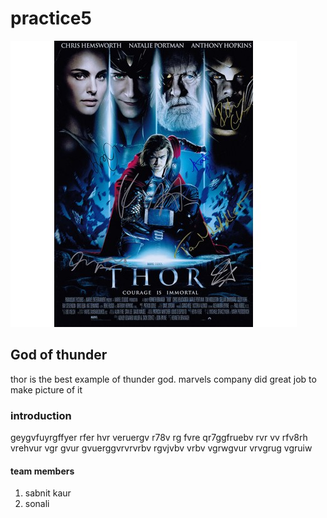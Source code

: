 # practice5

![modified](thor.jpg)

## God of thunder
 
thor is the best example of thunder god. marvels company did great job to make picture of it

### introduction
 
 geygvfuyrgffyer
 rfer hvr veruergv r78v rg fvre qr7ggfruebv rvr vv rfv8rh vrehvur vgr gvur gvuerggvrvrvrbv rgvjvbv vrbv  vgrwgvur vrvgrug vgruiw

#### team members
  1. sabnit kaur 
  2. sonali

